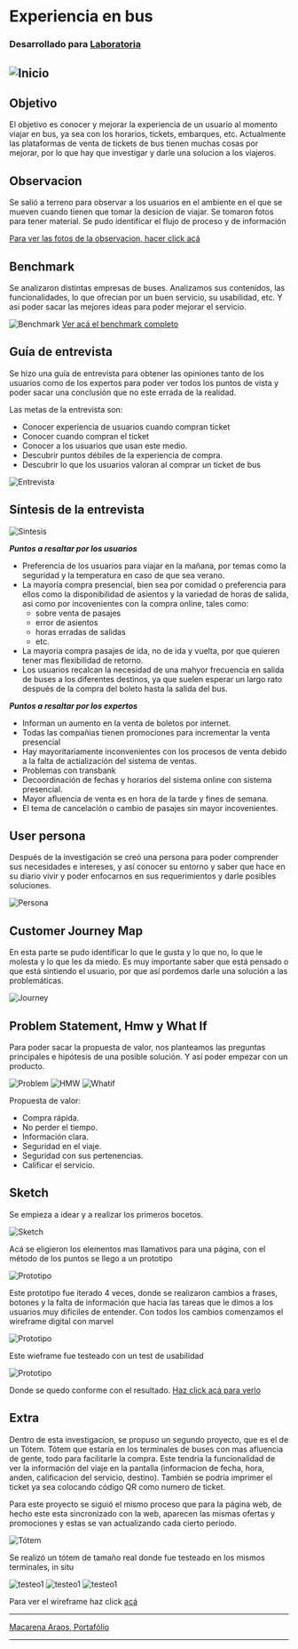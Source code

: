 # Experiencia en bus

### Desarrollado para [Laboratoria](https://www.laboratoria.la/)

![Inicio](https://macaraos.github.io/Proyecto-bus/img/inicio.PNG)
---
## Objetivo

El objetivo es conocer y mejorar la experiencia de un usuario al momento viajar en bus, ya sea con los horarios, tickets, embarques, etc.
Actualmente las plataformas de venta de tickets de bus tienen muchas cosas por mejorar, por lo que hay que investigar y darle una solucion a los viajeros.

## Observacion

Se salió a terreno para observar a los usuarios en el ambiente en el que se mueven cuando tienen que tomar la desicion de viajar. Se tomaron fotos para tener material.
Se pudo identificar el flujo de proceso y de información

[Para ver las fotos de la observacion, hacer click acá](https://drive.google.com/drive/folders/1E-QQnNIk0OuA6I4cn6Au8fc75AH3U9Ja)

## Benchmark

Se analizaron distintas empresas de buses. Analizamos sus contenidos, las funcionalidades, lo que ofrecian por un buen servicio, su usabilidad, etc. Y asi poder sacar las mejores ideas para poder mejorar el servicio.

![Benchmark](https://macaraos.github.io/Proyecto-bus/img/benchmark.PNG)
[Ver acá el benchmark completo](https://docs.google.com/spreadsheets/d/1k5wyEj2-KqoApHQkHbntiLWPUwhLmtdh7xcQ6Cw54v0/edit#gid=0)

## Guía de entrevista

Se hizo una guía de entrevista para obtener las opiniones tanto de los usuarios como de los expertos para poder ver todos los puntos de vista y poder sacar una conclusión que no este errada de la realidad.

Las metas de la entrevista son:
- Conocer experiencia de usuarios cuando compran ticket
- Conocer cuando compran el ticket
- Conocer a los usuarios que usan este medio.
- Descubrir puntos débiles de la experiencia de compra.
- Descubrir lo que los usuarios valoran al comprar un ticket de bus

![Entrevista](https://macaraos.github.io/Proyecto-bus/img/entrevista.PNG)

## Síntesis de la entrevista

![Sintesis](https://macaraos.github.io/Proyecto-bus/img/sintesisentrevista.PNG)

__*Puntos a resaltar por los usuarios*__
- Preferencia de los usuarios para viajar en la mañana, por temas como la seguridad y la temperatura en caso de que sea verano.
- La mayoría compra presencial, bien sea por comidad o preferencia para ellos como la disponibilidad de asientos y la variedad de horas de salida, asi como por incovenientes con la compra online, tales como:
    - sobre venta de pasajes
    - error de asientos
    - horas erradas de salidas
    - etc.
- La mayoria compra pasajes de ida, no de ida y vuelta, por que quieren tener mas flexibilidad de retorno.
- Los usuarios recalcan la necesidad de una mahyor frecuencia en salida de buses a los diferentes destinos, ya que suelen esperar un largo rato después de la compra del boleto hasta la salida del bus.

__*Puntos a resaltar por los expertos*__
- Informan un aumento en la venta de boletos por internet.
- Todas las compañias tienen promociones para incrementar la venta presencial
- Hay mayoritariamente inconvenientes con los procesos de venta debido a la falta de actialización del sistema de ventas.
- Problemas con transbank
- Decoordinación de fechas y horarios del sistema online con sistema presencial.
- Mayor afluencia de venta es en hora de la tarde y fines de semana.
- El tema de cancelación o cambio de pasajes sin mayor incovenientes.

## User persona

Después de la investigación se creó una persona para poder comprender sus necesidades e intereses, y así conocer su entorno y saber que hace en su diario vivir y poder enfocarnos en sus requerimientos y darle posibles soluciones.

![Persona](https://macaraos.github.io/Proyecto-bus/img/usersergio.PNG)

## Customer Journey Map

En esta parte se pudo identificar lo que le gusta y lo que no, lo que le molesta y lo que les da miedo. Es muy importante saber que está pensado o que está sintiendo el usuario, por que así pordemos darle una solución a las problemáticas.

![Journey](https://macaraos.github.io/Proyecto-bus/img/CustomerJourney1.jpg)

## Problem Statement, Hmw y What If

Para poder sacar la propuesta de valor, nos planteamos las preguntas principales e hipótesis de una posible solución. Y así poder empezar con un producto.

![Problem](https://macaraos.github.io/Proyecto-bus/img/problemenstatement.PNG)
![HMW](https://macaraos.github.io/Proyecto-bus/img/hmw.PNG)
![Whatif](https://macaraos.github.io/Proyecto-bus/img/whatif.PNG)

Propuesta de valor:

- Compra rápida.
- No perder el tiempo.
- Información clara.
- Seguridad en el viaje.
- Seguridad con sus pertenencias.
- Calificar el servicio.

## Sketch

Se empieza a idear y a realizar los primeros bocetos.

![Sketch](https://macaraos.github.io/Proyecto-bus/img/sketch.PNG)

Acá se eligieron los elementos mas llamativos para una página, con el método de los puntos se llego a un prototipo

![Prototipo](https://macaraos.github.io/Proyecto-bus/img/prototipo.PNG)

Este prototipo fue iterado 4 veces, donde se realizaron cambios a frases, botones y la falta de información que hacia las tareas que le dimos a los usuarios muy dificiles de entender.
Con todos los cambios comenzamos el wireframe digital con marvel

![Prototipo](https://macaraos.github.io/Proyecto-bus/img/wf.PNG)

Este wieframe fue testeado con un test de usabilidad

![Prototipo](https://macaraos.github.io/Proyecto-bus/img/testusabilidad.PNG)

Donde se quedo conforme con el resultado. [Haz click acá para verlo](https://marvelapp.com/137f6316/screen/37792153)

## Extra

Dentro de esta investigacion, se propuso un segundo proyecto, que es el de un Tótem. Tótem que estaría en los terminales de buses con mas afluencia de gente, todo para facilitarle la compra. Este tendría la funcionalidad de ver la información del viaje en la pantalla (informacion de fecha, hora, anden, calificacion del servicio, destino). También se podría imprimer el ticket ya sea colocando código QR como numero de ticket.

Para este proyecto se siguió el mismo proceso que para la página web, de hecho este esta sincronizado con la web, aparecen las mismas ofertas y promociones y estas se van actualizando cada cierto periodo.

![Tótem](https://macaraos.github.io/Proyecto-bus/img/totem.PNG)

Se realizó un tótem de tamaño real donde fue testeado en los mismos terminales, in situ

![testeo1](https://macaraos.github.io/Proyecto-bus/img/testeototemvivo.PNG)
![testeo1](https://macaraos.github.io/Proyecto-bus/img/testeototem.PNG)
![testeo1](https://macaraos.github.io/Proyecto-bus/img/boletototem.PNG)


Para ver el wireframe haz click [acá](https://marvelapp.com/137f6316)

---
[Macarena Araos, Portafólio](https://macaraos.github.io/Portafolio/)

---
